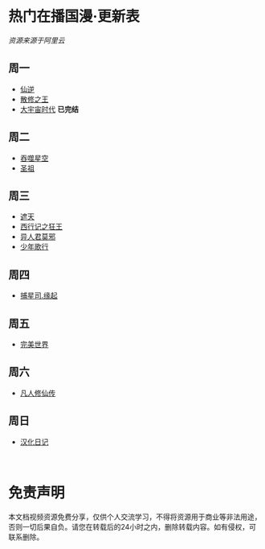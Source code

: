 # 热门在播国漫·更新表 
*资源来源于阿里云*


周一
---

- [仙逆](https://www.alipan.com/s/B2LJb9qB3zW)  
- [散修之王](https://www.alipan.com/s/KwkrWzvauyD)  
- [大宇宙时代](https://www.alipan.com/s/gXFRSDS7Bhp) **已完结**


周二
---
- [吞噬星空](https://www.alipan.com/s/Qz7CwAAC4iF)  
- [圣祖](https://www.alipan.com/s/DK1363nwPtA)  


周三
---
- [遮天](https://www.alipan.com/s/zddTrUvJu7i)  
- [西行记之狂王](https://www.alipan.com/s/BfLXS5nRQ5U)  
- [异人君莫邪](https://www.alipan.com/s/pjHLEn2rmwX)  
- [少年歌行](https://www.alipan.com/s/m1SdNsfYkZb)  


周四
---
- [捕星司.缘起](https://www.alipan.com/s/uXe48scjNN4)  


周五
---
- [完美世界](https://www.alipan.com/s/gw9u1NUDiWw)  


周六
---
- [凡人修仙传](https://www.alipan.com/s/Wf7hrLwDqot)  


周日
-------------------
- [汉化日记](https://www.alipan.com/s/rE6H6BCKdBw)  

<br>  

# 免责声明  

本文档视频资源免费分享，仅供个人交流学习，不得将资源用于商业等非法用途，否则一切后果自负。请您在转载后的24小时之内，删除转载内容。如有侵权，可联系删除。

